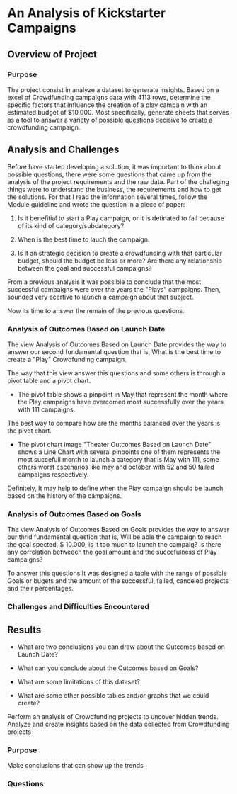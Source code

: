 # An Analysis of Kickstarter Campaigns

## Overview of Project
### Purpose

The project consist in analyze a dataset to generate insights. Based on a excel of Crowdfunding campaigns data with 4113 rows, determine the specific factors that influence the creation of a play campain with an estimated budget of $10.000. Most specifically, generate sheets that serves as a tool to answer a variety of possible questions decisive to create a crowdfunding campaign.

## Analysis and Challenges

Before have started developing a solution, it was important to think about possible questions, there were some questions that came up from the analysis of the project requirements and the raw data. Part of the challeging things were to understand the business, the requirements and how to get the solutions. For that I read the information several times, follow the Module guideline and wrote the question in a piece of paper:


1. Is it benefitial to start a Play campaign, or it is detinated to fail because of its kind of category/subcategory? 

2. When is the best time to lauch the campaign. 

3. Is it an strategic decision to create a crowdfunding with that particular budget, should the budget be less or more? Are there any relationship between the goal and successful campaigns? 


From a previous analysis it was possible to conclude that the most successful campaigns were over the years the "Plays" campaigns. Then, sounded very acertive to launch a campaign about that subject. 

Now its time to answer the remain of the previous questions.

### Analysis of Outcomes Based on Launch Date

The view Analysis of Outcomes Based on Launch Date provides the way to answer our second fundamental question that is, What is the best time to create a "Play" Crowdfunding campaign. 

The way that this view answer this questions and some others is through a pivot table and a pivot chart. 

* The pivot table shows a pinpoint in May that represent the month where the Play campaigns have overcomed most successfully over the years with 111 campaigns. 


The best way to compare how are the months balanced over the years is the pivot chart.

* The pivot chart image "Theater Outcomes Based on Launch Date" shows a Line Chart with several pinpoints one of them represents the most succefull month to launch a category that is May with 111, some others worst escenarios like may and october with 52 and 50 failed campaigns respectively.


Definitely, It may help to define when the Play campaign should be launch based on the history of the campaigns. 



### Analysis of Outcomes Based on Goals


The view Analysis of Outcomes Based on Goals provides the way to answer our thrid fundamental question that is, Will be able the campaign to reach the goal spected, $ 10.000, is it too much to launch the campaig? Is there any correlation betweeen the goal amount and the succefulness of Play campaigns?

To answer this questions It was designed a table with the range of possible Goals or bugets and the amount of the successful, failed, canceled projects and their percentages. 





### Challenges and Difficulties Encountered

## Results

- What are two conclusions you can draw about the Outcomes based on Launch Date?

- What can you conclude about the Outcomes based on Goals?

- What are some limitations of this dataset?

- What are some other possible tables and/or graphs that we could create?






Perform an analysis of Crowdfunding projects to uncover hidden trends.
Analyze and create insights based on the data collected from Crowdfunding projects
### Purpose
Make conclusions that can show up the trends 

### Questions 


